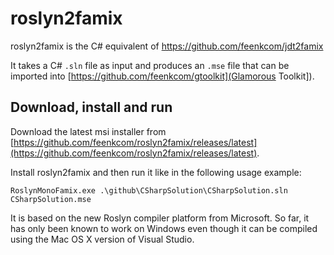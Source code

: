 # roslyn2famix

roslyn2famix is the C# equivalent of https://github.com/feenkcom/jdt2famix

It takes a C# `.sln` file as input and produces an `.mse` file that can be imported into [https://github.com/feenkcom/gtoolkit](Glamorous Toolkit]).

## Download, install and run
 Download the latest msi installer from [https://github.com/feenkcom/roslyn2famix/releases/latest](https://github.com/feenkcom/roslyn2famix/releases/latest).
 

 Install roslyn2famix and then run it like in the following usage example:

```
RoslynMonoFamix.exe .\github\CSharpSolution\CSharpSolution.sln CSharpSolution.mse
```

It is based on the new Roslyn compiler platform from Microsoft. So far, it has only been known to work on Windows even though it can be compiled using the Mac OS X version of Visual Studio.
